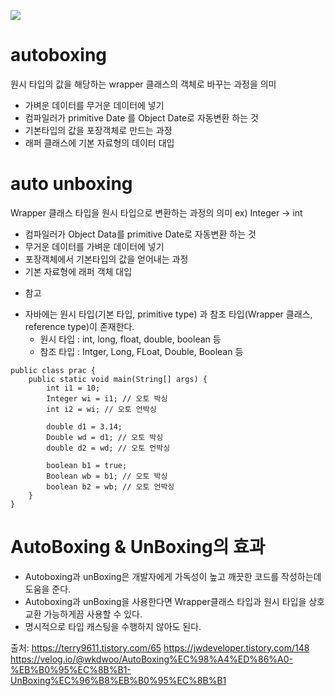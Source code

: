 ![](https://velog.velcdn.com/images/kkimdy_12/post/ec29749a-7ee3-4efb-9153-693bacf395d6/image.png)

# autoboxing
원시 타입의 값을 해당하는 wrapper 클래스의 객체로 바꾸는 과정을 의미
- 가벼운 데이터를 무거운 데이터에 넣기
- 컴파일러가 primitive Date 를 Object Date로 자동변환 하는 것
- 기본타입의 값을 포장객체로 만드는 과정
- 래퍼 클래스에 기본 자료형의 데이터 대입

# auto unboxing
Wrapper 클래스 타입을 원시 타입으로 변환하는 과정의 의미
ex) Integer -> int
- 컴파일러가 Object Data를 primitive Date로 자동변환 하는 것
- 무거운 데이터를 가벼운 데이터에 넣기
- 포장객체에서 기본타입의 값을 얻어내는 과정
- 기본 자료형에 래퍼 객체 대입

* 참고
- 자바에는 원시 타입(기본 타입, primitive type) 과 참조 타입(Wrapper 클래스, reference type)이 존재한다.
	- 원시 타입 : int, long, float, double, boolean 등
	- 참조 타입 : Intger, Long, FLoat, Double, Boolean 등


```
public class prac {
	public static void main(String[] args) {
		int i1 = 10;
		Integer wi = i1; // 오토 박싱
		int i2 = wi; // 오토 언박싱
		
		double d1 = 3.14;
		Double wd = d1; // 오토 박싱
		double d2 = wd; // 오토 언박싱
		
		boolean b1 = true;
		Boolean wb = b1; // 오토 박싱
		boolean b2 = wb; // 오토 언박싱
	}
}
```

# AutoBoxing & UnBoxing의 효과
- Autoboxing과 unBoxing은 개발자에게 가독성이 높고 깨끗한 코드를 작성하는데 도움을 준다.
- Autoboxing과 unBoxing을 사용한다면 Wrapper클래스 타입과 원시 타입을 상호 교환 가능하게끔 사용할 수 있다.
- 명시적으로 타입 캐스팅을 수행하지 않아도 된다.

출처: 
https://terry9611.tistory.com/65
https://jwdeveloper.tistory.com/148
https://velog.io/@wkdwoo/AutoBoxing%EC%98%A4%ED%86%A0-%EB%B0%95%EC%8B%B1-UnBoxing%EC%96%B8%EB%B0%95%EC%8B%B1
